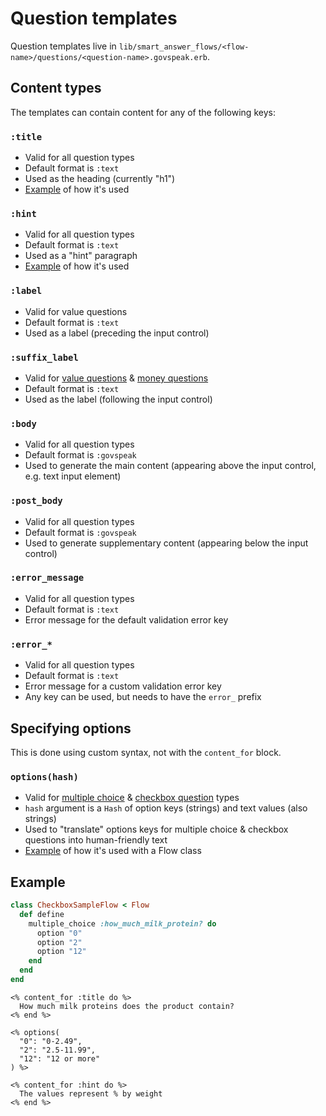 # Question templates

Question templates live in `lib/smart_answer_flows/<flow-name>/questions/<question-name>.govspeak.erb`.

## Content types

The templates can contain content for any of the following keys:

### `:title`

* Valid for all question types
* Default format is `:text`
* Used as the heading (currently "h1")
* [Example](#example) of how it's used

### `:hint`

* Valid for all question types
* Default format is `:text`
* Used as a "hint" paragraph
* [Example](#example) of how it's used

### `:label`

* Valid for value questions
* Default format is `:text`
* Used as a label (preceding the input control)

### `:suffix_label`

* Valid for [value questions](../question-types.md#value_question) & [money questions](../question-types.md#money_question)
* Default format is `:text`
* Used as the label (following the input control)

### `:body`

* Valid for all question types
* Default format is `:govspeak`
* Used to generate the main content (appearing above the input control, e.g. text input element)

### `:post_body`

* Valid for all question types
* Default format is `:govspeak`
* Used to generate supplementary content (appearing below the input control)

### `:error_message`

* Valid for all question types
* Default format is `:text`
* Error message for the default validation error key

### `:error_*`

* Valid for all question types
* Default format is `:text`
* Error message for a custom validation error key
* Any key can be used, but needs to have the `error_` prefix

## Specifying options

This is done using custom syntax, not with the `content_for` block.

### `options(hash)`

* Valid for [multiple choice](../question-types.md#multiple_choice) & [checkbox question](../question-types.md#checkbox_question) types
* `hash` argument is a `Hash` of option keys (strings) and text values (also strings)
* Used to "translate" options keys for multiple choice & checkbox questions into human-friendly text
* [Example](#example) of how it's used with a Flow class


## Example

```ruby
class CheckboxSampleFlow < Flow
  def define
    multiple_choice :how_much_milk_protein? do
      option "0"
      option "2"
      option "12"
    end
  end
end
```

```erb
<% content_for :title do %>
  How much milk proteins does the product contain?
<% end %>

<% options(
  "0": "0-2.49",
  "2": "2.5-11.99",
  "12": "12 or more"
) %>

<% content_for :hint do %>
  The values represent % by weight
<% end %>
```
